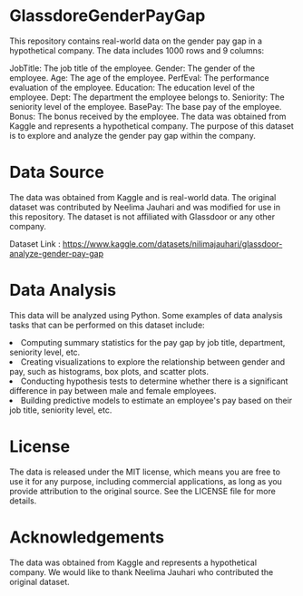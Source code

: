 # GlassdoreGenderPayGap

This repository contains real-world data on the gender pay gap in a hypothetical company. The data includes 1000 rows and 9 columns:

JobTitle: The job title of the employee.
Gender: The gender of the employee.
Age: The age of the employee.
PerfEval: The performance evaluation of the employee.
Education: The education level of the employee.
Dept: The department the employee belongs to.
Seniority: The seniority level of the employee.
BasePay: The base pay of the employee.
Bonus: The bonus received by the employee.
The data was obtained from Kaggle and represents a hypothetical company. The purpose of this dataset is to explore and analyze the gender pay gap within the company. 

# Data Source

The data was obtained from Kaggle and is real-world data. The original dataset was contributed by Neelima Jauhari and was modified for use in this repository. The dataset is not affiliated with Glassdoor or any other company.

Dataset Link : https://www.kaggle.com/datasets/nilimajauhari/glassdoor-analyze-gender-pay-gap 

# Data Analysis 

This data will be analyzed using Python. Some examples of data analysis tasks that can be performed on this dataset include:

<li>Computing summary statistics for the pay gap by job title, department, seniority level, etc.
<li>Creating visualizations to explore the relationship between gender and pay, such as histograms, box plots, and scatter plots.
<li>Conducting hypothesis tests to determine whether there is a significant difference in pay between male and female employees.
<li>Building predictive models to estimate an employee's pay based on their job title, seniority level, etc.

# License
The data is released under the MIT license, which means you are free to use it for any purpose, including commercial applications, as long as you provide attribution to the original source. See the LICENSE file for more details.

# Acknowledgements
The data was obtained from Kaggle and represents a hypothetical company. We would like to thank Neelima Jauhari who contributed the original dataset.